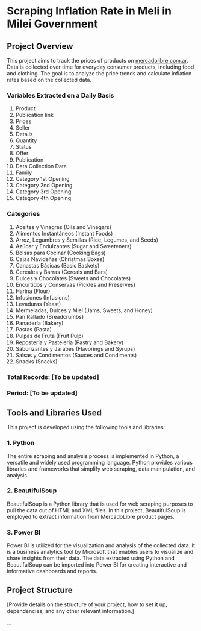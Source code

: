 # Scraping Inflation Rate in Meli in Milei Government

## Project Overview

This project aims to track the prices of products on [mercadolibre.com.ar](https://www.mercadolibre.com.ar/). Data is collected over time for everyday consumer products, including food and clothing. The goal is to analyze the price trends and calculate inflation rates based on the collected data.

### Variables Extracted on a Daily Basis

1. Product
2. Publication link
3. Prices
4. Seller
5. Details
6. Quantity
7. Status
8. Offer
9. Publication
10. Data Collection Date
11. Family
12. Category 1st Opening
13. Category 2nd Opening
14. Category 3rd Opening
15. Category 4th Opening

### Categories

1. Aceites y Vinagres (Oils and Vinegars)
2. Alimentos Instantáneos (Instant Foods)
3. Arroz, Legumbres y Semillas (Rice, Legumes, and Seeds)
4. Azúcar y Endulzantes (Sugar and Sweeteners)
5. Bolsas para Cocinar (Cooking Bags)
6. Cajas Navideñas (Christmas Boxes)
7. Canastas Básicas (Basic Baskets)
8. Cereales y Barras (Cereals and Bars)
9. Dulces y Chocolates (Sweets and Chocolates)
10. Encurtidos y Conservas (Pickles and Preserves)
11. Harina (Flour)
12. Infusiones (Infusions)
13. Levaduras (Yeast)
14. Mermeladas, Dulces y Miel (Jams, Sweets, and Honey)
15. Pan Rallado (Breadcrumbs)
16. Panadería (Bakery)
17. Pastas (Pasta)
18. Pulpas de Fruta (Fruit Pulp)
19. Repostería y Pastelería (Pastry and Bakery)
20. Saborizantes y Jarabes (Flavorings and Syrups)
21. Salsas y Condimentos (Sauces and Condiments)
22. Snacks (Snacks)

### Total Records: [To be updated]
### Period: [To be updated]

## Tools and Libraries Used

This project is developed using the following tools and libraries:

### 1. Python

The entire scraping and analysis process is implemented in Python, a versatile and widely used programming language. Python provides various libraries and frameworks that simplify web scraping, data manipulation, and analysis.

### 2. BeautifulSoup

BeautifulSoup is a Python library that is used for web scraping purposes to pull the data out of HTML and XML files. In this project, BeautifulSoup is employed to extract information from MercadoLibre product pages.

### 3. Power BI

Power BI is utilized for the visualization and analysis of the collected data. It is a business analytics tool by Microsoft that enables users to visualize and share insights from their data. The data extracted using Python and BeautifulSoup can be imported into Power BI for creating interactive and informative dashboards and reports.

## Project Structure

[Provide details on the structure of your project, how to set it up, dependencies, and any other relevant information.]

...
